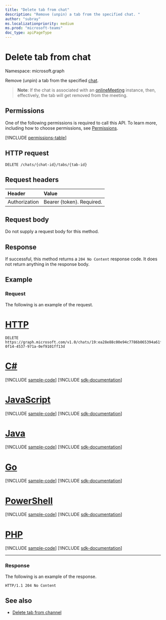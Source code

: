 ```yaml
---
title: "Delete tab from chat"
description: "Remove (unpin) a tab from the specified chat. "
author: "subray"
ms.localizationpriority: medium
ms.prod: "microsoft-teams"
doc_type: apiPageType
---
```


# Delete tab from chat

Namespace: microsoft.graph

Remove (unpin) a tab from the specified [chat](../resources/chat.md). 

> **Note**: If the chat is associated with an [onlineMeeting](../resources/onlinemeeting.md) instance, then, effectively, the tab will get removed from the meeting.

## Permissions
One of the following permissions is required to call this API. To learn more, including how to choose permissions, see [Permissions](/graph/permissions-reference).

<!-- { "blockType": "permissions", "name": "chat_delete_tabs" } -->
[!INCLUDE [permissions-table](../includes/permissions/chat-delete-tabs-permissions.md)]


## HTTP request
<!-- { "blockType": "ignored" } -->
```http
DELETE /chats/{chat-id}/tabs/{tab-id}
```

## Request headers
| Header       | Value |
|:---------------|:--------|
| Authorization  | Bearer {token}. Required.  |

## Request body
Do not supply a request body for this method.

## Response

If successful, this method returns a `204 No Content` response code. It does not return anything in the response body.

## Example
### Request
The following is an example of the request.


# [HTTP](#tab/http)
<!-- {
  "blockType": "request",
  "name": "delete_tab_in_chat",
  "sampleKeys": ["19:ea28e88c00e94c7786b065394a61f296@thread.v2", "d731fca0-0f14-4537-971a-0ef9101ff13d"]
}-->
```http
DELETE https://graph.microsoft.com/v1.0/chats/19:ea28e88c00e94c7786b065394a61f296@thread.v2/tabs/d731fca0-0f14-4537-971a-0ef9101ff13d
```

# [C#](#tab/csharp)
[!INCLUDE [sample-code](../includes/snippets/csharp/delete-tab-in-chat-csharp-snippets.md)]
[!INCLUDE [sdk-documentation](../includes/snippets/snippets-sdk-documentation-link.md)]

# [JavaScript](#tab/javascript)
[!INCLUDE [sample-code](../includes/snippets/javascript/delete-tab-in-chat-javascript-snippets.md)]
[!INCLUDE [sdk-documentation](../includes/snippets/snippets-sdk-documentation-link.md)]

# [Java](#tab/java)
[!INCLUDE [sample-code](../includes/snippets/java/delete-tab-in-chat-java-snippets.md)]
[!INCLUDE [sdk-documentation](../includes/snippets/snippets-sdk-documentation-link.md)]

# [Go](#tab/go)
[!INCLUDE [sample-code](../includes/snippets/go/delete-tab-in-chat-go-snippets.md)]
[!INCLUDE [sdk-documentation](../includes/snippets/snippets-sdk-documentation-link.md)]

# [PowerShell](#tab/powershell)
[!INCLUDE [sample-code](../includes/snippets/powershell/delete-tab-in-chat-powershell-snippets.md)]
[!INCLUDE [sdk-documentation](../includes/snippets/snippets-sdk-documentation-link.md)]

# [PHP](#tab/php)
[!INCLUDE [sample-code](../includes/snippets/php/delete-tab-in-chat-php-snippets.md)]
[!INCLUDE [sdk-documentation](../includes/snippets/snippets-sdk-documentation-link.md)]

---

### Response
The following is an example of the response. 

<!-- {
  "blockType": "response",
}
-->

```http
HTTP/1.1 204 No Content
```
## See also

- [Delete tab from channel](channel-delete-tabs.md)

<!-- uuid: 8fcb5dbc-d5aa-4681-8e31-b001d5168d79
2015-10-25 14:57:30 UTC -->
<!--
{
  "type": "#page.annotation",
  "description": "Delete tab from chat",
  "keywords": "",
  "section": "documentation",
  "tocPath": "",
  "suppressions": []
}
-->


